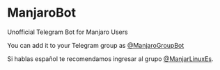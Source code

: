 # ManjaroBot
Unofficial Telegram Bot for Manjaro Users

You can add it to your Telegram group as [@ManjaroGroupBot](https://t.me/ManjaroGroupBot)

Si hablas español te recomendamos ingresar al grupo [@ManjarLinuxEs](https://t.me/manjarolinuxes).
